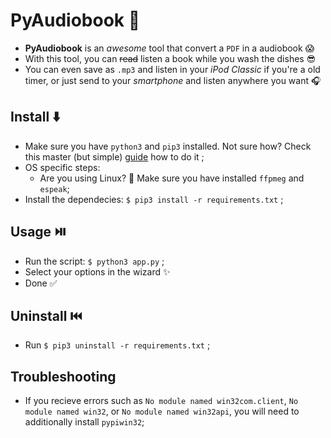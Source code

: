 # PyAudiobook :blue_book:
- **PyAudiobook** is an *awesome* tool that convert a `PDF` in a audiobook :scream: 
- With this tool, you can ~~read~~ listen a book while you wash the dishes :sunglasses:
- You can even save as `.mp3` and listen in your *iPod Classic* if you're a old timer, or just send to your *smartphone* and listen anywhere you want :headphones:

## Install :arrow_down:
- Make sure you have `python3` and `pip3` installed. Not sure how? Check this master (but simple) [guide](https://realpython.com/installing-python/) how to do it ;
- OS specific steps:
  - Are you using Linux? :penguin: Make sure you have installed `ffpmeg` and `espeak`;
- Install the dependecies: `$ pip3 install -r requirements.txt` ;

## Usage :play_or_pause_button:	
- Run the script: `$ python3 app.py` ;
- Select your options in the wizard :sparkles: 
- Done :white_check_mark:	

## Uninstall :previous_track_button:
- Run `$ pip3 uninstall -r requirements.txt` ;

## Troubleshooting
- If you recieve errors such as `No module named win32com.client`, `No module named win32`, or `No module named win32api`, you will need to additionally install `pypiwin32`;

